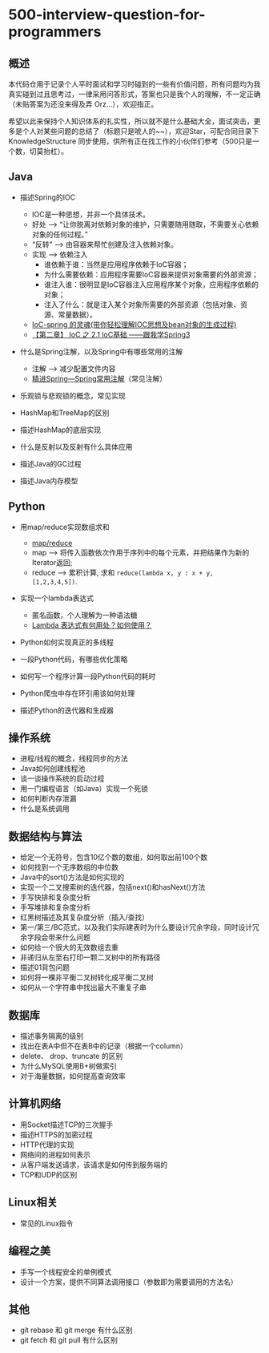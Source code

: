 # 500-interview-question-for-programmers

## 概述

本代码仓用于记录个人平时面试和学习时碰到的一些有价值问题，所有问题均为我真实碰到过且思考过，一律采用问答形式，答案也只是我个人的理解，不一定正确（未贴答案为还没来得及弄 Orz...），欢迎指正。

希望以此来保持个人知识体系的扎实性，所以就不是什么基础大全，面试突击，更多是个人对某些问题的总结了（标题只是唬人的~~），欢迎Star，可配合同目录下 KnowledgeStructure 同步使用，供所有正在找工作的小伙伴们参考（500只是一个数，切莫抬杠）。

## Java

* 描述Spring的IOC
	* IOC是一种思想，并非一个具体技术。
	* 好处 --> “让你脱离对依赖对象的维护，只需要随用随取，不需要关心依赖对象的任何过程。”
	* “反转” --> 由容器来帮忙创建及注入依赖对象。
	* 实现 --> 依赖注入
		* 谁依赖于谁：当然是应用程序依赖于IoC容器；
		* 为什么需要依赖：应用程序需要IoC容器来提供对象需要的外部资源；
		* 谁注入谁：很明显是IoC容器注入应用程序某个对象，应用程序依赖的对象；
		* 注入了什么：就是注入某个对象所需要的外部资源（包括对象、资源、常量数据）。
	* [IoC-spring 的灵魂(带你轻松理解IOC思想及bean对象的生成过程)](https://juejin.im/post/593386ca2f301e00584f8036)
	* [【第二章】 IoC 之 2.1 IoC基础 ——跟我学Spring3](https://jinnianshilongnian.iteye.com/blog/1413846)	

* 什么是Spring注解，以及Spring中有哪些常用的注解
	*  注解 --> 减少配置文件内容
	* [精进Spring—Spring常用注解](https://blog.csdn.net/u010648555/article/details/76299467)（常见注解）


* 乐观锁与悲观锁的概念，常见实现
* HashMap和TreeMap的区别
* 描述HashMap的底层实现
* 什么是反射以及反射有什么具体应用
* 描述Java的GC过程
* 描述Java内存模型

## Python

* 用map/reduce实现数组求和
	* [map/reduce](https://www.liaoxuefeng.com/wiki/1016959663602400/1017329367486080)
	* map --> 将传入函数依次作用于序列中的每个元素，并把结果作为新的Iterator返回;
	* reduce --> 累积计算, 求和 ```reduce(lambda x, y : x + y, [1,2,3,4,5])```.

* 实现一个lambda表达式
	* 匿名函数，个人理解为一种语法糖
	* [Lambda 表达式有何用处？如何使用？](https://www.zhihu.com/question/20125256)

* Python如何实现真正的多线程
* 一段Python代码，有哪些优化策略
* 如何写一个程序计算一段Python代码的耗时
* Python爬虫中存在环引用该如何处理
* 描述Python的迭代器和生成器

## 操作系统

* 进程/线程的概念，线程同步的方法
* Java如何创建线程池
* 谈一谈操作系统的启动过程
* 用一门编程语言（如Java）实现一个死锁
* 如何判断内存泄漏
* 什么是系统调用

## 数据结构与算法

* 给定一个无符号，包含10亿个数的数组，如何取出前100个数
* 如何找到一个无序数组的中位数
* Java中的sort()方法是如何实现的
* 实现一个二叉搜索树的迭代器，包括next()和hasNext()方法
* 手写快排和复杂度分析
* 手写堆排和复杂度分析
* 红黑树描述及其复杂度分析（插入/查找）
* 第一/第三/BC范式，以及我们实际建表时为什么要设计冗余字段，同时设计冗余字段会带来什么问题
* 如何给一个很大的无效数组去重
* 非递归从左至右打印一颗二叉树中的所有路径
* 描述01背包问题
* 如何将一棵非平衡二叉树转化成平衡二叉树
* 如何从一个字符串中找出最大不重复子串

## 数据库

* 描述事务隔离的级别
* 找出在表A中但不在表B中的记录（根据一个column）
* delete、 drop、truncate 的区别
* 为什么MySQL使用B+树做索引
* 对于海量数据，如何提高查询效率

## 计算机网络

* 用Socket描述TCP的三次握手
* 描述HTTPS的加密过程
* HTTP代理的实现
* 网络间的进程如何表示
* 从客户端发送请求，该请求是如何传到服务端的
* TCP和UDP的区别

## Linux相关

* 常见的Linux指令

## 编程之美

* 手写一个线程安全的单例模式
* 设计一个方案，提供不同算法调用接口（参数即为需要调用的方法名）

## 其他

* git rebase 和 git merge 有什么区别
* git fetch 和 git pull 有什么区别

